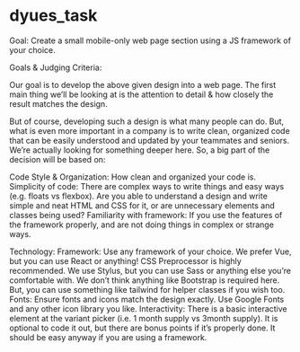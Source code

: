 # dyues_task
Goal: Create a small mobile-only web page section using a JS framework of your choice.

Goals & Judging Criteria:

Our goal is to develop the above given design into a web page. The first main thing we’ll be looking at is the attention to detail & how closely the result matches the design.

But of course, developing such a design is what many people can do. But, what is even more important in a company is to write clean, organized code that can be easily understood and updated by your teammates and seniors. We’re actually looking for something deeper here. So, a big part of the decision will be based on:

Code Style & Organization: How clean and organized your code is. Simplicity of code: There are complex ways to write things and easy ways (e.g. floats vs flexbox). Are you able to understand a design and write simple and neat HTML and CSS for it, or are unnecessary elements and classes being used? Familiarity with framework: If you use the features of the framework properly, and are not doing things in complex or strange ways.

Technology: Framework: Use any framework of your choice. We prefer Vue, but you can use React or anything! CSS Preprocessor is highly recommended. We use Stylus, but you can use Sass or anything else you’re comfortable with. We don’t think anything like Bootstrap is required here. But, you can use something like tailwind for helper classes if you wish too. Fonts: Ensure fonts and icons match the design exactly. Use Google Fonts and any other icon library you like. Interactivity: There is a basic interactive element at the variant picker (i.e. 1 month supply vs 3month supply). It is optional to code it out, but there are bonus points if it’s properly done. It should be easy anyway if you are using a framework.
